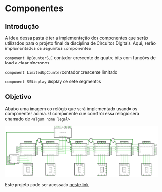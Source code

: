 # Componentes 

## Introdução

A ideia dessa pasta é ter a implementação dos componentes que serão utilizados para o projeto final da disciplina de Circuitos Digitais. Aqui, serão implementados os seguintes componentes

`component UpCounterSLC` contador crescente de quatro bits com funções de load e clear síncronos

`component LimitedUpCounter`contador crescente limitado

`component SSDisplay` display de sete segmentos

## Objetivo

Abaixo uma imagem do relógio que será implementado usando os componentes acima. O componente que constrói essa relógio será chamado de `<algum nome legal>`

![Relogio do projeto](./assets/projeto-final.png)

Este projeto pode ser acessado [neste link](https://circuitverse.org/simulator/embed/tests-425a9ce7-9d2c-4cc8-853e-6f8a1b4e7ec4)